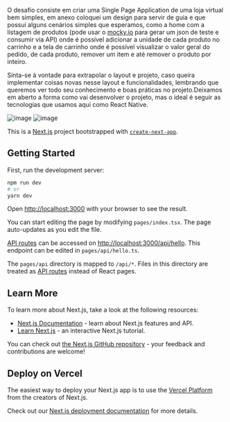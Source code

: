 O desafio consiste em criar uma Single Page Application de uma loja virtual bem simples, em anexo coloquei um design para servir de guia e que possui alguns cenários simples que esperamos, como a home com a listagem de produtos (pode usar o [mocky.io](https://designer.mocky.io/) para gerar um json de teste e consumir via API) onde é possível adicionar a unidade de cada produto no carrinho e a tela de carrinho onde é possível visualizar o valor geral do pedido, de cada produto, remover um item e até remover o produto por inteiro. 

Sinta-se à vontade para extrapolar o layout e projeto, caso queira implementar coisas novas nesse layout e funcionalidades, lembrando que queremos ver todo seu conhecimento e boas práticas no projeto.Deixamos em aberto a forma como vai desenvolver o projeto, mas o ideal é seguir as tecnologias que usamos aqui como React Native.

![image](https://github.com/Faelst/au-test-web/assets/22012801/f9d64170-a134-4e1c-9c8e-76069e37134b)
![image](https://github.com/Faelst/au-test-web/assets/22012801/3e59f6e9-ddde-4757-a9d6-a85e20e84075)

This is a [Next.js](https://nextjs.org/) project bootstrapped with [`create-next-app`](https://github.com/vercel/next.js/tree/canary/packages/create-next-app).

## Getting Started

First, run the development server:

```bash
npm run dev
# or
yarn dev
```

Open [http://localhost:3000](http://localhost:3000) with your browser to see the result.

You can start editing the page by modifying `pages/index.tsx`. The page auto-updates as you edit the file.

[API routes](https://nextjs.org/docs/api-routes/introduction) can be accessed on [http://localhost:3000/api/hello](http://localhost:3000/api/hello). This endpoint can be edited in `pages/api/hello.ts`.

The `pages/api` directory is mapped to `/api/*`. Files in this directory are treated as [API routes](https://nextjs.org/docs/api-routes/introduction) instead of React pages.

## Learn More

To learn more about Next.js, take a look at the following resources:

- [Next.js Documentation](https://nextjs.org/docs) - learn about Next.js features and API.
- [Learn Next.js](https://nextjs.org/learn) - an interactive Next.js tutorial.

You can check out [the Next.js GitHub repository](https://github.com/vercel/next.js/) - your feedback and contributions are welcome!

## Deploy on Vercel

The easiest way to deploy your Next.js app is to use the [Vercel Platform](https://vercel.com/new?utm_medium=default-template&filter=next.js&utm_source=create-next-app&utm_campaign=create-next-app-readme) from the creators of Next.js.

Check out our [Next.js deployment documentation](https://nextjs.org/docs/deployment) for more details.
